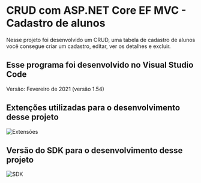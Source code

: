 <h1>CRUD com ASP.NET Core EF MVC - Cadastro de alunos</h1>
Nesse projeto foi desenvolvido um CRUD, uma tabela de cadastro de alunos você consegue criar um cadastro, editar, ver os detalhes e excluir.
<h2>Esse programa foi desenvolvido no Visual Studio Code</h2>
Versão: Fevereiro de 2021 (versão 1.54)
<h2>Extenções utilizadas para o desenvolvimento desse projeto</h2>

![Extensões](https://github.com/LucasGaldinno/ASP.NET-Core-MVC/blob/main/Screenshots/Extens%C3%B5es%20utlizadas.PNG)

<h2>Versão do SDK para o desenvolvimento desse projeto</h2>

![SDK](https://raw.githubusercontent.com/LucasGaldinno/ASP.NET-Core-MVC/main/Screenshots/Vers%C3%A3o%20do%20SDK.PNG)
